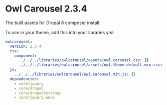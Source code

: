 # Owl Carousel 2.3.4

The built assets for Drupal 8 composer install

To use in your theme, add this into your libraries yml

```yaml
owlcarousel:
  version: 2.3.4
  css:
    component:
      ../../../libraries/owlcarousel/assets/owl.carousel.css: {}
      ../../../libraries/owlcarousel/assets/owl.theme.default.min.css: {}
  js:
    ../../../libraries/owlcarousel/owl.carousel.min.js: {}
  dependencies:
    - core/jquery
    - core/drupal
    - core/drupalSettings
    - core/jquery.once
```

